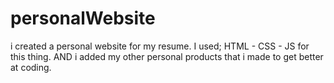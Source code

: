 # personalWebsite

i created a personal website for my resume. 
I used; HTML - CSS - JS for this thing. 
AND i added my other personal products that i made to get better at coding.
